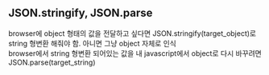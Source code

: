 ## JSON.stringify, JSON.parse
browser에 object 형태의 값을 전달하고 싶다면 JSON.stringify(target_object)로 string 형변환 해줘야 함. 아니면 그냥 object 자체로 인식<br>
browser에서 string 형변환 되어있는 값을 내 javascript에서 object로 다시 바꾸려면 JSON.parse(target_string)